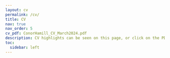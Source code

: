```yaml
---
layout: cv
permalink: /cv/
title: CV
nav: true
nav_order: 5
cv_pdf: ConorHamill_CV_March2024.pdf
description: CV highlights can be seen on this page, or click on the PDF to see my full CV.
toc:
  sidebar: left
---
```

